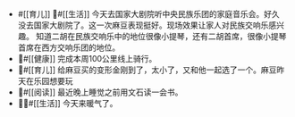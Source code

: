 - #[[育儿]] #[[生活]] 今天去国家大剧院听中央民族乐团的家庭音乐会。好久没去国家大剧院了。这一次麻豆表现挺好。现场效果让家人对民族交响乐感兴趣。 知道二胡在民族交响乐中的地位很像小提琴，还有二胡首席，很像小提琴首席在西方交响乐团的地位。
- #[[健康]] 完成本周100公里线上骑行。
- #[[育儿]] 给麻豆买的变形金刚到了，太小了，又和他一起选了一个。麻豆昨天在乐园想要玩
- #[[阅读]] 最近晚上睡觉之前用文石读一会书。
- #[[生活]] 今天来暖气了。

